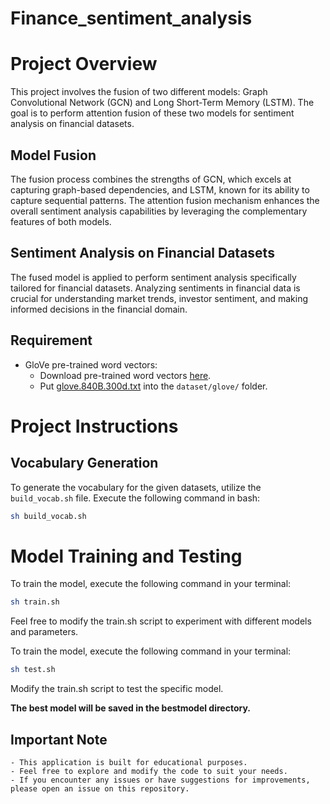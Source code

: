 # Finance_sentiment_analysis

# Project Overview

This project involves the fusion of two different models: Graph Convolutional Network (GCN) and Long Short-Term Memory (LSTM). The goal is to perform attention fusion of these two models for sentiment analysis on financial datasets.

## Model Fusion

The fusion process combines the strengths of GCN, which excels at capturing graph-based dependencies, and LSTM, known for its ability to capture sequential patterns. The attention fusion mechanism enhances the overall sentiment analysis capabilities by leveraging the complementary features of both models.

## Sentiment Analysis on Financial Datasets

The fused model is applied to perform sentiment analysis specifically tailored for financial datasets. Analyzing sentiments in financial data is crucial for understanding market trends, investor sentiment, and making informed decisions in the financial domain.

## Requirement
- GloVe pre-trained word vectors:
  - Download pre-trained word vectors [here](https://github.com/stanfordnlp/GloVe#download-pre-trained-word-vectors).
  - Put [glove.840B.300d.txt](http://nlp.stanford.edu/data/wordvecs/glove.840B.300d.zip) into the `dataset/glove/` folder.  



# Project Instructions

## Vocabulary Generation

To generate the vocabulary for the given datasets, utilize the `build_vocab.sh` file. Execute the following command in bash:

```bash
sh build_vocab.sh
```

# Model Training and Testing

To train the model, execute the following command in your terminal:
```bash
sh train.sh
```
Feel free to modify the train.sh script to experiment with different models and parameters.

To train the model, execute the following command in your terminal:
```bash
sh test.sh
```
Modify the train.sh script to test the specific model.

**The best model will be saved in the bestmodel directory.**


## **Important Note** ##

    - This application is built for educational purposes. 
    - Feel free to explore and modify the code to suit your needs. 
    - If you encounter any issues or have suggestions for improvements, please open an issue on this repository.

